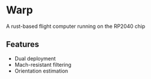 # Warp #

A rust-based flight computer running on the RP2040 chip

## Features ##

- Dual deployment
- Mach-resistant filtering
- Orientation estimation
